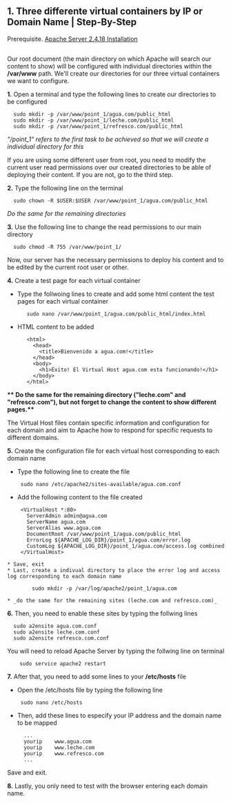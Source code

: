 
## 1. Three differente virtual containers by IP or Domain Name | Step-By-Step

Prerequisite. [Apache Server 2.4.18 Installation](https://github.com/ddufale/Network-Services-Management/blob/master/Apache%202.4.18%20on%20Ubuntu%2016.04%20LTS/Install%20Apache%202.4.8.md)
##

Our root document (the main directory on which Apache will search our content to show) will be configured with individual 
directories within the **/var/www** path. We'll create our directories for our three virtual containers we want to configure.

  **1.** Open a terminal and type the following lines to create our directories to be configured
  
      sudo mkdir -p /var/www/point_1/agua.com/public_html
      sudo mkdir -p /var/www/point_1/leche.com/public_html
      sudo mkdir -p /var/www/point_1/refresco.com/public_html

_"/point_1" refers to the first task to be achieved so that we will create a individual directory for this_

If you are using some different user from root, you need to modify the current user read permissions over our created directories 
to be able of deploying their content. If you are not, go to the third step.

  **2.** Type the following line on the terminal
      
      sudo chown -R $USER:$USER /var/www/point_1/agua.com/public_html
      
  _Do the same for the remaining directories_
  
  **3.** Use the following line to change the read permissions to our main directory

      sudo chmod -R 755 /var/www/point_1/
      
Now, our server has the necessary permissions to deploy his content and to be edited by the current root user or other.

  **4.** Create a test page for each virtual container
  
   * Type the follwoing lines to create and add some html content the test pages for each virtual container
            
            sudo nano /var/www/point_1/agua.com/public_html/index.html
            
   * HTML content to be added
            
            <html>
              <head>
                <title>Bienvenido a agua.com!</title>
              </head>
              <body>
                <h1>Éxito! El Virtual Host agua.com esta funcionando!</h1>
              </body>
            </html>
            
  __** Do the same for the remaining directory ("leche.com" and "refresco.com"), but not forget to change the content
  to show different pages.**__

The Virtual Host files contain specific information and configuration for each domain and aim to Apache how to respond
for specific requests to different domains.


  **5.** Create the configuration file for each virtual host corresponding to each domain name
  
   * Type the following line to create the file
        
          sudo nano /etc/apache2/sites-available/agua.com.conf 
   
   * Add the following content to the file created
          
          <VirtualHost *:80>
            ServerAdmin admin@agua.com
            ServerName agua.com
            ServerAlias www.agua.com
            DocumentRoot /var/www/point_1/agua.com/public_html
            ErrorLog ${APACHE_LOG_DIR}/point_1/agua.com/error.log
            CustomLog ${APACHE_LOG_DIR}/point_1/agua.com/access.log combined
          </VirtualHost>
    
    * Save, exit 
    * Last, create a indivual directory to place the error log and access log corresponding to each domain name 
    
            sudo mkdir -p /var/log/apache2/point_1/agua.com
            
    * _do the same for the remaining sites (leche.com and refresco.com)_
    
    
  **6.** Then, you need to enable these sites by typing the follwing lines
      
      sudo a2ensite agua.com.conf 
      sudo a2ensite leche.com.conf 
      sudo a2ensite refresco.com.conf 
    
      
   You will need to reload Apache Server by typing the follwing line on terminal
        
        sudo service apache2 restart
  
  **7.** After that, you need to add some lines to your **/etc/hosts** file 
  
   * Open the /etc/hosts file by typing the following line
      
          sudo nano /etc/hosts
   
   * Then, add these lines to especify your IP address and the domain name to be mapped
   
           ...
           yourip    www.agua.com
           yourip    www.leche.com
           yourip    www.refresco.com
           ...
          
   Save and exit.
   
 **8.** Lastly, you only need to test with the browser entering each domain name.
   
   
   
   
   
   

